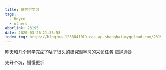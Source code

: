 ```yaml
---
title: 研究型学习
tags:
  - Royce
  - others
abbrlink: 23195
date: 2020-03-26 21:35:58
index_img: https://blogimg-1258841079.cos.ap-shanghai.myqcloud.com/23195/index.jpg
---
```


昨天和几个同学完成了咕了很久的研究型学习的采访任务
贼尴尬😅

先开个坑，慢慢更新
